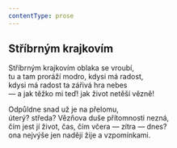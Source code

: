```yaml
---
contentType: prose
---
```


## Stříbrným krajkovím

Stříbrným krajkovím oblaka se vroubí,  
tu a tam proráží modro, kdysi má radost,  
kdysi má radost ta zářivá hra nebes  
— a jak těžko mi teď! jak život netěší vězně!

Odpůldne snad už je na přelomu,  
úterý? středa? Vězňova duše přítomnosti nezná,  
čím jest jí život, čas, čím včera — zítra — dnes?  
ona nejvýše jen nadějí žije a vzpomínkami.
